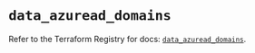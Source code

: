 # `data_azuread_domains`

Refer to the Terraform Registry for docs: [`data_azuread_domains`](https://registry.terraform.io/providers/hashicorp/azuread/2.48.0/docs/data-sources/domains).
